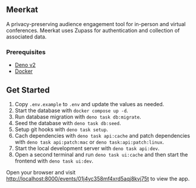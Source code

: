 ## Meerkat

A privacy-preserving audience engagement tool for in-person and virtual
conferences. Meerkat uses Zupass for authentication and collection of associated
data.

### Prerequisites

- [Deno v2](https://deno.land/)
- [Docker](https://www.docker.com/)

## Get Started

1. Copy `.env.example` to `.env` and update the values as needed.
2. Start the database with `docker compose up -d`.
3. Run database migration with `deno task db:migrate`.
4. Seed the database with `deno task db:seed`.
5. Setup git hooks with `deno task setup`.
6. Cach dependencies with `deno task api:cache` and patch dependencies with
   `deno task api:patch:mac` or `deno task:api:patch:linux`.
7. Start the local development server with `deno task api:dev`.
8. Open a second terminal and run `deno task ui:cache` and then start the
   frontend with `deno task ui:dev`.

Open your browser and visit
[http://localhost:8000/events/01j4yc358mf4xrd5aqj8kvj75t](http://localhost:8000/events/01j4yc358mf4xrd5aqj8kvj75t)
to view the app.
